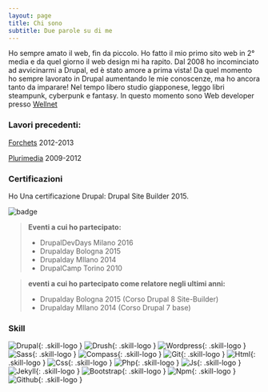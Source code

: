 ```yaml
---
layout: page
title: Chi sono
subtitle: Due parole su di me
---
```


Ho sempre amato il web, fin da piccolo.
Ho fatto il mio primo sito web in 2° media e da quel giorno il web design mi ha rapito.
Dal 2008 ho incominciato ad avvicinarmi a Drupal, ed è stato amore a prima vista!
Da quel momento ho sempre lavorato in Drupal aumentando le mie conoscenze, ma ho ancora tanto da imparare!
Nel tempo libero studio giapponese, leggo libri steampunk, cyberpunk e fantasy.
In questo momento sono Web developer presso [Wellnet](http://www.wellnet.it/)

### Lavori precedenti:

[Forchets](http://www.forchets.com) 2012-2013<br />

[Plurimedia](http://www.plurimedia.it) 2009-2012<br />


### Certificazioni
Ho Una certificazione Drupal: Drupal Site Builder 2015.

![badge](http://blog.davidesanfilippo.it/sites/all/themes/noodle/subtheme/img/about/drupalsitebuilding.png)

>
> **Eventi a cui ho partecipato:**
>
> - DrupalDevDays Milano 2016
> - Drupalday Bologna 2015
> - Drupalday MIlano 2014
> - DrupalCamp Torino 2010


> **eventi a cui ho partecipato come relatore negli ultimi anni:**
>
> - Drupalday Bologna 2015 (Corso Drupal 8 Site-Builder)
> - Drupalday MIlano 2014 (Corso Drupal 7 base)
>

### Skill
![Drupal](http://www.freecmstemplates.com/images/drupal-logo-small.jpg){: .skill-logo }
![Drush](http://blog.davidesanfilippo.it/sites/all/themes/noodle/subtheme/img/about/drush.png){: .skill-logo }
![Wordpress](http://blog.davidesanfilippo.it/sites/all/themes/noodle/subtheme/img/about/wordpress.png){: .skill-logo }
![Sass](http://blog.davidesanfilippo.it/sites/all/themes/noodle/subtheme/img/about/sass.png){: .skill-logo }
![Compass](http://blog.davidesanfilippo.it/sites/all/themes/noodle/subtheme/img/about/compass.png){: .skill-logo }
![Git](http://blog.davidesanfilippo.it/sites/all/themes/noodle/subtheme/img/about/git.png){: .skill-logo }
![Html](https://www.w3.org/html/logo/downloads/HTML5_Logo_512.png){: .skill-logo }
![Css](http://jaspreetchahal.org/images/css3.svg){: .skill-logo }
![Php](https://cdn4.iconfinder.com/data/icons/scripting-and-programming-languages/512/php-128.png){: .skill-logo }
![Js](https://upload.wikimedia.org/wikipedia/commons/thumb/9/99/Unofficial_JavaScript_logo_2.svg/480px-Unofficial_JavaScript_logo_2.svg.png){: .skill-logo }
![Jekyll](https://www.timble.net/images/stack/vendor/jekyll.png){: .skill-logo }
![Bootstrap](https://upload.wikimedia.org/wikipedia/commons/thumb/e/ea/Boostrap_logo.svg/2000px-Boostrap_logo.svg.png){: .skill-logo }
![Npm](https://media.glassdoor.com/sql/1058449/npm-squarelogo-1442043935395.png){: .skill-logo }
![Github](https://assets-cdn.github.com/images/modules/logos_page/Octocat.png){: .skill-logo }


